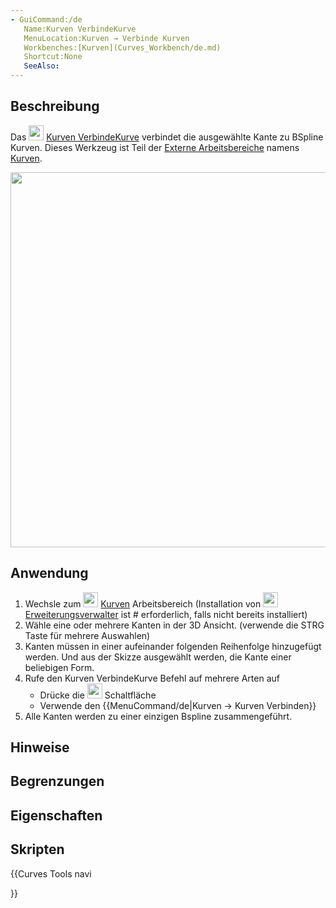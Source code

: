 ```yaml
---
- GuiCommand:/de
   Name:Kurven VerbindeKurve
   MenuLocation:Kurven → Verbinde Kurven
   Workbenches:[Kurven](Curves_Workbench/de.md)
   Shortcut:None
   SeeAlso:
---
```



</div>

## Beschreibung


<div class="mw-translate-fuzzy">

Das <img alt="" src=images/Curves_JoinCurve.svg  style="width:24px;"> [Kurven VerbindeKurve](Curves_JoinCurve/de.md) verbindet die ausgewählte Kante zu BSpline Kurven. Dieses Werkzeug ist Teil der [Externe Arbeitsbereiche](external_workbenches/de.md) namens [Kurven](Curves_Workbench/de.md).


</div>

<img alt="" src=images/JoinCurve_pic1.jpg  style="width:600px;">

## Anwendung


<div class="mw-translate-fuzzy">

1.  Wechsle zum <img alt="" src=images/Curves_workbench_icon.svg  style="width:24px;"> [Kurven](Curves_Workbench/de.md) Arbeitsbereich (Installation von <img alt="" src=images/AddonManager.svg  style="width:24px;"> [Erweiterungsverwalter](Addon_Manager/de.md) ist \# erforderlich, falls nicht bereits installiert)
2.  Wähle eine oder mehrere Kanten in der 3D Ansicht. (verwende die STRG Taste für mehrere Auswahlen)
3.  Kanten müssen in einer aufeinander folgenden Reihenfolge hinzugefügt werden. Und aus der Skizze ausgewählt werden, die Kante einer beliebigen Form.
4.  Rufe den Kurven VerbindeKurve Befehl auf mehrere Arten auf
    -   Drücke die <img alt="" src=images/Curves_JoinCurve.svg  style="width:24px;"> Schaltfläche
    -   Verwende den {{MenuCommand/de|Kurven → Kurven Verbinden}}
5.  Alle Kanten werden zu einer einzigen Bspline zusammengeführt.


</div>

## Hinweise

## Begrenzungen

## Eigenschaften

## Skripten


<div class="mw-translate-fuzzy">





</div>


{{Curves Tools navi

}} 
